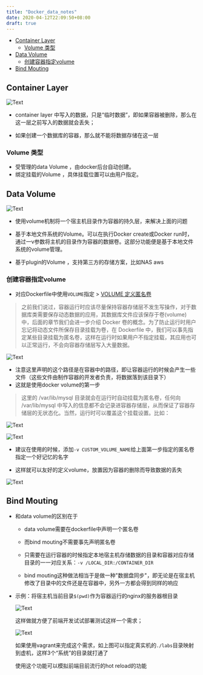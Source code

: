 ```yaml
---
title: "Docker_data_notes"
date: 2020-04-12T22:09:50+08:00
draft: true
---
```


<!-- vim-markdown-toc GFM -->

* [Container Layer](#container-layer)
    * [Volume 类型](#volume-类型)
* [Data Volume](#data-volume)
    * [创建容器指定volume](#创建容器指定volume)
* [Bind Mouting](#bind-mouting)

<!-- vim-markdown-toc -->

## Container Layer

![Text](http://qiniu.jiiiiiin.cn/f2kjsD.png)

+ container layer
  中写入的数据，只是“临时数据”，即如果容器被删除，那么在这一层之前写入的数据就会丢失；

+ 如果创建一个数据库的容器，那么就不能将数据存储在这一层

### Volume 类型

+ 受管理的data Volume ，由docker后台自动创建。
+ 绑定挂载的Volume ，具体挂载位置可以由用户指定。

## Data Volume

![Text](http://qiniu.jiiiiiin.cn/HR3JlA.png)

+ 使用volume机制将一个宿主机目录作为容器的持久层，来解决上面的问题

+ 基于本地文件系统的Volume。可以在执行Docker create或Docker run时，通过一v参数将主机的目录作为容器的数据卷。这部分功能便是基于本地文件系统的volume管理。
+ 基于plugin的Volume ，支持第三方的存储方案，比如NAS aws

### 创建容器指定volume

+ 对应Dockerfile中使用`VOLUME`指定 > [VOLUME 定义匿名卷](https://yeasy.gitbooks.io/docker_practice/image/dockerfile/volume.html)

> 之前我们说过，容器运行时应该尽量保持容器存储层不发生写操作，对于数据库类需要保存动态数据的应用，其数据库文件应该保存于卷(volume)中，后面的章节我们会进一步介绍 Docker 卷的概念。为了防止运行时用户忘记将动态文件所保存目录挂载为卷，在 Dockerfile 中，我们可以事先指定某些目录挂载为匿名卷，这样在运行时如果用户不指定挂载，其应用也可以正常运行，不会向容器存储层写入大量数据。


![Text](http://qiniu.jiiiiiin.cn/Eh0vdU.png)

+ 注意这里声明的这个路径是在容器中的路径，即让容器运行的时候会产生一些文件（这些文件由制作容器的开发者负责，将数据落到该目录下）
+ 这就是使用docker volume的第一步

> 这里的 /var/lib/mysql 目录就会在运行时自动挂载为匿名卷，任何向 /var/lib/mysql 中写入的信息都不会记录进容器存储层，从而保证了容器存储层的无状态化。当然，运行时可以覆盖这个挂载设置。比如：

![Text](http://qiniu.jiiiiiin.cn/L0WArN.png)

![Text](http://qiniu.jiiiiiin.cn/acIRql.png)

+ 建议在使用的时候，添加`-v
  CUSTOM_VOLUME_NAME`给上面第一步指定的匿名卷指定一个好记忆的名字

+ 这样就可以友好的定义volume，放置因为容器的删除而导致数据的丢失

![Text](http://qiniu.jiiiiiin.cn/ZSh2qY.png)


## Bind Mouting

+ 和data volume的区别在于

    - data volume需要在dockerfile中声明一个匿名卷

    - 而bind mouting不需要事先声明匿名卷

    - 只需要在运行容器的时候指定本地宿主机存储数据的目录和容器对应存储目录的一一对应关系：`-v /LOCAL_DIR:/CONTAINER_DIR`

    - bind
      mouting这种做法相当于是做一种"数据盘同步"，即无论是在宿主机修改了目录中的文件还是在容器中，另外一方都会得到同样的响应

+ 示例：将宿主机当前目录`$(pwd)`作为容器运行的nginx的服务器根目录

    ![Text](http://qiniu.jiiiiiin.cn/jEg8nv.png)

    这样做就方便了前端开发试试部署测试这样一个需求；

    ![Text](http://qiniu.jiiiiiin.cn/F8eget.png)

    如果使用vagrant来完成这个需求，如上图可以指定真实机的`./labs`目录映射到虚机，这样3个“系统”的目录就打通了

    使用这个功能可以模拟前端目前流行的hot reload的功能

